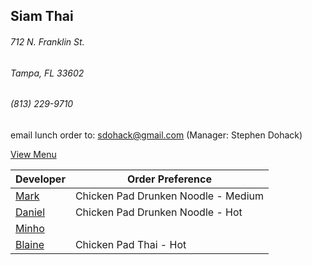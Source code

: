 ## Siam Thai
###### 712 N. Franklin St.
###### Tampa, FL 33602
###### (813) 229-9710

email lunch order to: sdohack@gmail.com
(Manager: Stephen Dohack)

[View Menu](http://www.si-am-thairestaurant.com/lunch-menu/)



Developer                                           | Order Preference
----------------------------------------------------|---------------------
[Mark](http://github.com/mark-smithtb)              | Chicken Pad Drunken Noodle - Medium
[Daniel](https://github.come/dtartaglia)            | Chicken Pad Drunken Noodle - Hot
[Minho](https://github.com/minhochoi)               | 
[Blaine](https://github.com/blainelawson )          | Chicken Pad Thai - Hot
